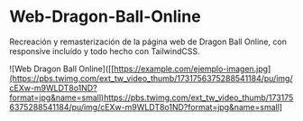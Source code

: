 # Web-Dragon-Ball-Online
Recreación y remasterización de la página web de Dragon Ball Online, con responsive incluído y todo hecho con TailwindCSS.


![Web Dragon Ball Online]([[https://example.com/ejemplo-imagen.jpg](https://pbs.twimg.com/ext_tw_video_thumb/1731756375288541184/pu/img/cEXw-m9WLDT8o1ND?format=jpg&name=small)https://pbs.twimg.com/ext_tw_video_thumb/1731756375288541184/pu/img/cEXw-m9WLDT8o1ND?format=jpg&name=small]
